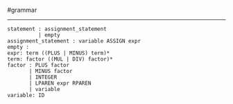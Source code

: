 <!--
 * @Author: your name
 * @Date: 1970-01-01 08:00:00
 * @LastEditTime: 2020-04-17 18:55:07
 * @Description: file content
 -->
#grammar

---
    statement : assignment_statement
              | empty
    assignment_statement : variable ASSIGN expr
    empty :
    expr: term ((PLUS | MINUS) term)*
    term: factor ((MUL | DIV) factor)*
    factor : PLUS factor
           | MINUS factor
           | INTEGER
           | LPAREN expr RPAREN
           | variable
    variable: ID